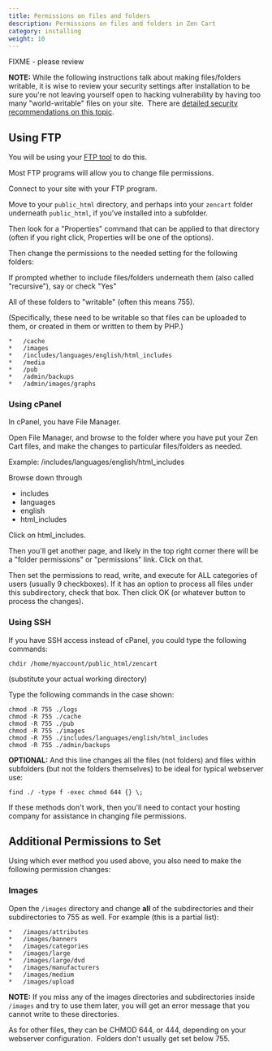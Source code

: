 ```yaml
---
title: Permissions on files and folders 
description: Permissions on files and folders in Zen Cart
category: installing 
weight: 10
---
```


FIXME - please review 

**NOTE:** While the following instructions talk about making files/folders writable, it is wise to review your security settings after installation to be sure you're not leaving yourself open to hacking vulnerability by having too many "world-writable" files on your site.  
There are [detailed security recommendations on this topic](/user/security/security_recommendations/).

## Using FTP 

You will be using your [FTP tool](/user/first_steps/useful_tools/#ftp-tools) to do this.

Most FTP programs will allow you to change file permissions.

Connect to your site with your FTP program.

Move to your `public_html` directory, and perhaps into your `zencart` folder underneath `public_html`, if you've installed into a subfolder.

Then look for a "Properties" command that can be applied to that directory (often if you right click, Properties will be one of the options).

Then change the permissions to the needed setting for the following folders:

If prompted whether to include files/folders underneath them (also called "recursive"), say or check "Yes"

All of these folders to "writable" (often this means 755).

(Specifically, these need to be writable so that files can be uploaded to them, or created in them or written to them by PHP.)

```
*   /cache
*   /images
*   /includes/languages/english/html_includes
*   /media
*   /pub
*   /admin/backups
*   /admin/images/graphs
```

### Using cPanel

In cPanel, you have File Manager.

Open File Manager, and browse to the folder where you have put your Zen Cart files, and make the changes to particular files/folders as needed.

Example: /includes/languages/english/html_includes  

Browse down through  

- includes  
- languages  
- english  
- html_includes  

Click on html_includes.  

Then you'll get another page, and likely in the top right corner there will be a "folder permissions" or "permissions" link. Click on that.  

Then set the permissions to read, write, and execute for ALL categories of users (usually 9 checkboxes). If it has an option to process all files under this subdirectory, check that box. Then click OK (or whatever button to process the changes).  

### Using SSH

If you have SSH access instead of cPanel, you could type the following commands:  

```
chdir /home/myaccount/public_html/zencart
```

(substitute your actual working directory)  

Type the following commands in the case shown: 

```
chmod -R 755 ./logs
chmod -R 755 ./cache
chmod -R 755 ./pub
chmod -R 755 ./images
chmod -R 755 ./includes/languages/english/html_includes
chmod -R 755 ./admin/backups
```


**OPTIONAL:** And this line changes all the files (not folders) and files within subfolders (but not the folders themselves) to be ideal for typical webserver use:

```
find ./ -type f -exec chmod 644 {} \;
```

If these methods don't work, then you'll need to contact your hosting company for assistance in changing file permissions.

## Additional Permissions to Set 

Using which ever method you used above, you also need to make the following 
permission changes: 

### Images 
Open the `/images` directory and change **all** of the subdirectories and their subdirectories to 755 as well. For example (this is a partial list):  

```
*   /images/attributes
*   /images/banners
*   /images/categories
*   /images/large
*   /images/large/dvd
*   /images/manufacturers
*   /images/medium
*   /images/upload
```

**NOTE:** If you miss any of the images directories and subdirectories inside 
`/images` and try to use them later, you will get an error message that you cannot write to these directories.  

As for other files, they can be CHMOD 644, or 444, depending on your webserver configuration.  Folders don't usually get set below 755.  


